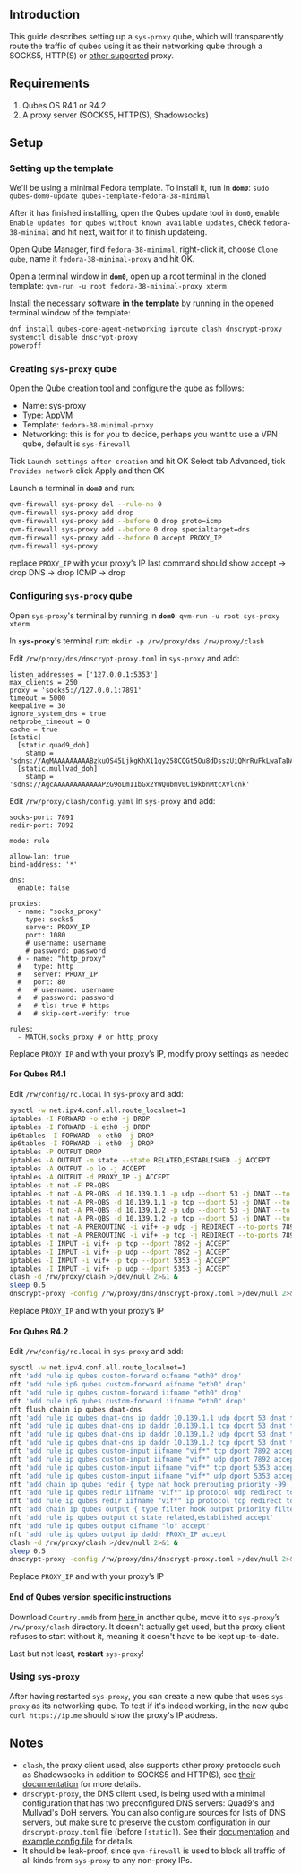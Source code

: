 ## Introduction
This guide describes setting up a `sys-proxy` qube, which will transparently route the traffic of qubes using it as their networking qube through a SOCKS5, HTTP(S) or [other supported](https://dreamacro.github.io/clash/configuration/outbound.html#proxies) proxy.

## Requirements
1. Qubes OS R4.1 or R4.2
2. A proxy server (SOCKS5, HTTP(S), Shadowsocks)

## Setup

### Setting up the template
We'll be using a minimal Fedora template. To install it, run in **`dom0`**:
`sudo qubes-dom0-update qubes-template-fedora-38-minimal`

After it has finished installing, open the Qubes update tool in `dom0`, enable `Enable updates for qubes without known available updates`, check `fedora-38-minimal` and hit next, wait for it to finish updateing.

Open Qube Manager, find `fedora-38-minimal`, right-click it, choose `Clone qube`, name it `fedora-38-minimal-proxy` and hit OK.

Open a terminal window in **`dom0`**, open up a root terminal in the cloned template:
`qvm-run -u root fedora-38-minimal-proxy xterm`

Install the necessary software **in the template** by running in the opened terminal window of the template:
```sh
dnf install qubes-core-agent-networking iproute clash dnscrypt-proxy
systemctl disable dnscrypt-proxy
poweroff
```

### Creating `sys-proxy` qube

Open the Qube creation tool and configure the qube as follows:
 * Name: sys-proxy
* Type: AppVM
* Template: `fedora-38-minimal-proxy`
* Networking: this is for you to decide, perhaps you want to use a VPN qube, default is `sys-firewall`

Tick `Launch settings after creation` and hit OK
Select tab Advanced, tick `Provides network`
click Apply and then OK

Launch a terminal in **`dom0`** and run:
```sh
qvm-firewall sys-proxy del --rule-no 0
qvm-firewall sys-proxy add drop
qvm-firewall sys-proxy add --before 0 drop proto=icmp
qvm-firewall sys-proxy add --before 0 drop specialtarget=dns
qvm-firewall sys-proxy add --before 0 accept PROXY_IP
qvm-firewall sys-proxy
```
replace `PROXY_IP` with your proxy’s IP
last command should show accept → drop DNS → drop ICMP → drop

### Configuring `sys-proxy` qube

Open `sys-proxy`'s terminal by running in **`dom0`**:
`qvm-run -u root sys-proxy xterm`

In **`sys-proxy`**'s terminal run: `mkdir -p /rw/proxy/dns /rw/proxy/clash`

Edit `/rw/proxy/dns/dnscrypt-proxy.toml` in `sys-proxy` and add:
```
listen_addresses = ['127.0.0.1:5353']
max_clients = 250
proxy = 'socks5://127.0.0.1:7891'
timeout = 5000
keepalive = 30
ignore_system_dns = true
netprobe_timeout = 0
cache = true
[static]
  [static.quad9_doh]
    stamp = 'sdns://AgMAAAAAAAAABzkuOS45LjkgKhX11qy258CQGt5Ou8dDsszUiQMrRuFkLwaTaDABJYoSZG5zOS5xdWFkOS5uZXQ6NDQzCi9kbnMtcXVlcnk'
  [static.mullvad_doh]
    stamp = 'sdns://AgcAAAAAAAAAAAAPZG9oLm11bGx2YWQubmV0Ci9kbnMtcXVlcnk'
```

Edit `/rw/proxy/clash/config.yaml` in `sys-proxy` and add:
```
socks-port: 7891
redir-port: 7892

mode: rule

allow-lan: true
bind-address: '*'

dns:
  enable: false

proxies:
  - name: "socks_proxy"
    type: socks5
    server: PROXY_IP
    port: 1080
    # username: username
    # password: password
  # - name: "http_proxy"
  #   type: http
  #   server: PROXY_IP
  #   port: 80
  #   # username: username
  #   # password: password
  #   # tls: true # https
  #   # skip-cert-verify: true

rules:
  - MATCH,socks_proxy # or http_proxy
```
Replace `PROXY_IP` and with your proxy’s IP, modify proxy settings as needed

#### For Qubes R4.1
Edit `/rw/config/rc.local` in `sys-proxy` and add:
```sh
sysctl -w net.ipv4.conf.all.route_localnet=1
iptables -I FORWARD -o eth0 -j DROP
iptables -I FORWARD -i eth0 -j DROP
ip6tables -I FORWARD -o eth0 -j DROP
ip6tables -I FORWARD -i eth0 -j DROP
iptables -P OUTPUT DROP
iptables -A OUTPUT -m state --state RELATED,ESTABLISHED -j ACCEPT
iptables -A OUTPUT -o lo -j ACCEPT
iptables -A OUTPUT -d PROXY_IP -j ACCEPT
iptables -t nat -F PR-QBS
iptables -t nat -A PR-QBS -d 10.139.1.1 -p udp --dport 53 -j DNAT --to 127.0.0.1:5353
iptables -t nat -A PR-QBS -d 10.139.1.1 -p tcp --dport 53 -j DNAT --to 127.0.0.1:5353
iptables -t nat -A PR-QBS -d 10.139.1.2 -p udp --dport 53 -j DNAT --to 127.0.0.1:5353
iptables -t nat -A PR-QBS -d 10.139.1.2 -p tcp --dport 53 -j DNAT --to 127.0.0.1:5353
iptables -t nat -A PREROUTING -i vif+ -p udp -j REDIRECT --to-ports 7892
iptables -t nat -A PREROUTING -i vif+ -p tcp -j REDIRECT --to-ports 7892
iptables -I INPUT -i vif+ -p tcp --dport 7892 -j ACCEPT
iptables -I INPUT -i vif+ -p udp --dport 7892 -j ACCEPT
iptables -I INPUT -i vif+ -p tcp --dport 5353 -j ACCEPT
iptables -I INPUT -i vif+ -p udp --dport 5353 -j ACCEPT
clash -d /rw/proxy/clash >/dev/null 2>&1 &
sleep 0.5
dnscrypt-proxy -config /rw/proxy/dns/dnscrypt-proxy.toml >/dev/null 2>&1 &
```
Replace `PROXY_IP` and with your proxy’s IP

#### For Qubes R4.2
Edit `/rw/config/rc.local` in `sys-proxy` and add:
```sh
sysctl -w net.ipv4.conf.all.route_localnet=1
nft 'add rule ip qubes custom-forward oifname "eth0" drop'
nft 'add rule ip6 qubes custom-forward oifname "eth0" drop'
nft 'add rule ip qubes custom-forward iifname "eth0" drop'
nft 'add rule ip6 qubes custom-forward iifname "eth0" drop'
nft flush chain ip qubes dnat-dns
nft 'add rule ip qubes dnat-dns ip daddr 10.139.1.1 udp dport 53 dnat to 127.0.0.1:5353'
nft 'add rule ip qubes dnat-dns ip daddr 10.139.1.1 tcp dport 53 dnat to 127.0.0.1:5353'
nft 'add rule ip qubes dnat-dns ip daddr 10.139.1.2 udp dport 53 dnat to 127.0.0.1:5353'
nft 'add rule ip qubes dnat-dns ip daddr 10.139.1.2 tcp dport 53 dnat to 127.0.0.1:5353'
nft 'add rule ip qubes custom-input iifname "vif*" tcp dport 7892 accept'
nft 'add rule ip qubes custom-input iifname "vif*" udp dport 7892 accept'
nft 'add rule ip qubes custom-input iifname "vif*" tcp dport 5353 accept'
nft 'add rule ip qubes custom-input iifname "vif*" udp dport 5353 accept'
nft 'add chain ip qubes redir { type nat hook prerouting priority -99 ; policy accept; }'
nft 'add rule ip qubes redir iifname "vif*" ip protocol udp redirect to :7892'
nft 'add rule ip qubes redir iifname "vif*" ip protocol tcp redirect to :7892'
nft 'add chain ip qubes output { type filter hook output priority filter ; policy drop; }'
nft 'add rule ip qubes output ct state related,established accept'
nft 'add rule ip qubes output oifname "lo" accept'
nft 'add rule ip qubes output ip daddr PROXY_IP accept'
clash -d /rw/proxy/clash >/dev/null 2>&1 &
sleep 0.5
dnscrypt-proxy -config /rw/proxy/dns/dnscrypt-proxy.toml >/dev/null 2>&1 &
```
Replace `PROXY_IP` and with your proxy’s IP
#### End of Qubes version specific instructions

Download `Country.mmdb` from [here ](https://cdn.jsdelivr.net/gh/Dreamacro/maxmind-geoip@release/Country.mmdb) in another qube, move it to `sys-proxy`’s `/rw/proxy/clash` directory.
It doesn't actually get used, but the proxy client refuses to start without it, meaning it doesn't have to be kept up-to-date.

Last but not least, **restart** `sys-proxy`!

### Using `sys-proxy`
After having restarted `sys-proxy`, you can create a new qube that uses `sys-proxy` as its networking qube.
To test if it's indeed working, in the new qube `curl https://ip.me` should show the proxy's IP address.

## Notes
* `clash`, the proxy client used, also supports other proxy protocols such as Shadowsocks in addition to SOCKS5 and HTTP(S), see [their documentation](https://dreamacro.github.io/clash/configuration/outbound.html#proxies) for more details.
* `dnscrypt-proxy`, the DNS client used, is being used with a minimal configuration that has two preconfigured DNS servers: Quad9's and Mullvad's DoH servers. You can also configure sources for lists of DNS servers, but make sure to preserve the custom configuration in our `dnscrypt-proxy.toml` file (before `[static]`). See their [documentation](https://github.com/DNSCrypt/dnscrypt-proxy/wiki) and [example config file](https://github.com/DNSCrypt/dnscrypt-proxy/blob/master/dnscrypt-proxy/example-dnscrypt-proxy.toml) for details.
* It should be leak-proof, since `qvm-firewall` is used to block all traffic of all kinds from `sys-proxy` to any non-proxy IPs.